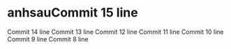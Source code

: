 # anhsauCommit 15 line
Commit 14 line
Commit 13 line
Commit 12 line
Commit 11 line
Commit 10 line
Commit 9 line
Commit 8 line
